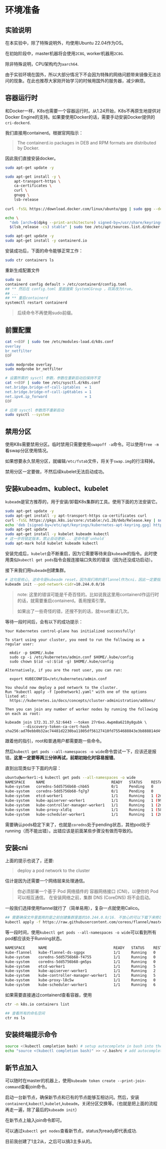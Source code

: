 # 环境准备

## 实验说明
在本实验中，除了特殊说明外，均使用Ubuntu 22.04作为OS。

在初始阶段中，master机器将会使用`2C8G`, worker机器用`2C8G`.

除非特殊说明，CPU架构均为`aarch64`.

由于实验环境在国外，所以大部分情况下不会因为特殊的网络问题带来镜像无法访问的现象。在此也推荐大家刚开始学习的时候用国外的服务器，减少麻烦。

## 容器运行时

和Docker一样，K8s也需要一个容器运行时。从1.24开始，K8s不再原生地提供对Docker Engine的支持。如果要使用Docker的话，需要手动安装Docker提供的`cri-dockerd`.

我们直接用containerd。根据官网指示：

> The containerd.io packages in DEB and RPM formats are distributed by Docker.

因此我们直接安装docker。

```bash
sudo apt-get update -y

sudo apt-get install -y \
    apt-transport-https \
    ca-certificates \
    curl \
    gnupg \
    lsb-release
    
curl -fsSL https://download.docker.com/linux/ubuntu/gpg | sudo gpg --dearmor -o /usr/share/keyrings/docker-archive-keyring.gpg

echo \
  "deb [arch=$(dpkg --print-architecture) signed-by=/usr/share/keyrings/docker-archive-keyring.gpg] https://download.docker.com/linux/ubuntu \
  $(lsb_release -cs) stable" | sudo tee /etc/apt/sources.list.d/docker.list > /dev/null

sudo apt-get update -y
sudo apt-get install -y containerd.io
```

安装成功后，下面的命令能够正常工作：
``` bash
sudo ctr containers ls
```

重新生成配置文件
```bash
sudo su
containerd config default > /etc/containerd/config.toml
## ** 然后在 config.toml 里面搜索 SystemCGroup ，将其改为true。
## ...
## ** 重启containerd
systemctl restart containerd
```

> 后续命令不再使用sudo前缀。

## 前置配置
```bash
cat <<EOF | sudo tee /etc/modules-load.d/k8s.conf
overlay
br_netfilter
EOF

sudo modprobe overlay
sudo modprobe br_netfilter

# 设置所需的 sysctl 参数，参数在重新启动后保持不变
cat <<EOF | sudo tee /etc/sysctl.d/k8s.conf
net.bridge.bridge-nf-call-iptables  = 1
net.bridge.bridge-nf-call-ip6tables = 1
net.ipv4.ip_forward                 = 1
EOF

# 应用 sysctl 参数而不重新启动
sudo sysctl --system
```

## 禁用分区

使用K8s需要禁用分区。临时禁用只需要使用`swapoff -a`命令。可以使用`free -m`看swap分区使用情况。

如果想要永久禁用分区，就编辑`/etc/fstab`文件，将关于`swap.img`的行注释掉。

禁用分区一定要做，不然后续kubelet无法启动成功。

## 安装kubeadm、kublect、kubelet

`kubeadm`是官方推荐的，用于安装/卸载K8s集群的工具。使用下面的方法安装它。

```bash
sudo apt-get update -y
sudo apt-get install -y apt-transport-https ca-certificates curl
curl -fsSL https://pkgs.k8s.io/core:/stable:/v1.28/deb/Release.key | sudo gpg --dearmor -o /etc/apt/keyrings/kubernetes-apt-keyring.gpg
echo 'deb [signed-by=/etc/apt/keyrings/kubernetes-apt-keyring.gpg] https://pkgs.k8s.io/core:/stable:/v1.28/deb/ /' | sudo tee /etc/apt/sources.list.d/kubernetes.list
sudo apt-get update
sudo apt-get install -y kubelet kubeadm kubectl
# 这一步将锁定版本，禁止自动更新... 逆命令是`unhold`
sudo apt-mark hold kubelet kubeadm kubectl
```

安装完成后，`kubelet`会不断重启，因为它需要等待来自`kubeadm`的指令。此时使用类似`kubectl get pods`指令会报连接端口失败的错误（因为还没成功启动）。

接下来我们用`kubeadm`创建集群。

```bash
# 这句是核心, 逆命令是kubeadm reset。因为我们用的是flannel作为cni，因此一定要指定10.244.0.0/16.
kubeadm init --pod-network-cidr=10.244.0.0/16
```

> note: 这里的错误可能是千奇百怪的。比如说我这里用containerd作运行时的话，就需要重启containerd。善用搜索引擎。
>
> 如果出了一些奇怪的错，还搜不到的话，就reset重试几次。

等待一段时间后，会有以下的成功提示：
```
Your Kubernetes control-plane has initialized successfully!

To start using your cluster, you need to run the following as a regular user:

  mkdir -p $HOME/.kube
  sudo cp -i /etc/kubernetes/admin.conf $HOME/.kube/config
  sudo chown $(id -u):$(id -g) $HOME/.kube/config

Alternatively, if you are the root user, you can run:

  export KUBECONFIG=/etc/kubernetes/admin.conf

You should now deploy a pod network to the cluster.
Run "kubectl apply -f [podnetwork].yaml" with one of the options listed at:
  https://kubernetes.io/docs/concepts/cluster-administration/addons/

Then you can join any number of worker nodes by running the following on each as root:

kubeadm join 172.31.37.52:6443 --token 27r6xo.4wpm8a6210y8gubk \
        --discovery-token-ca-cert-hash sha256:ad70ebb0b32ac74481d2230ba11805df56127410fd7554688843e3b888814d4f
```

跟着他的指引，root和普通用户都需要跑一些命令。

然后`kubectl get pods --all-namespaces -o wide`命令尝试一下，应该还是报错。**这里一定要等两三分钟再试，前期初始化时容易报错**。

直到出现类似于下面的内容：
```bash
ubuntu@worker1:~$ kubectl get pods --all-namespaces -o wide
NAMESPACE     NAME                              READY   STATUS    RESTARTS       AGE   IP              NODE      NOMINATED NODE   READINESS GATES
kube-system   coredns-5dd5756b68-chb65          0/1     Pending   0              61s   <none>          <none>    <none>           <none>
kube-system   coredns-5dd5756b68-fq7g7          0/1     Pending   0              61s   <none>          <none>    <none>           <none>
kube-system   etcd-worker1                      1/1     Running   1 (2m9s ago)   94s   172.31.40.162   worker1   <none>           <none>
kube-system   kube-apiserver-worker1            1/1     Running   1 (99s ago)    94s   172.31.40.162   worker1   <none>           <none>
kube-system   kube-controller-manager-worker1   1/1     Running   1 (2m9s ago)   94s   172.31.40.162   worker1   <none>           <none>
kube-system   kube-proxy-xldlq                  1/1     Running   1 (58s ago)    61s   172.31.40.162   worker1   <none>           <none>
kube-system   kube-scheduler-worker1            1/1     Running   1 (2m9s ago)   94s   172.31.40.162   worker1   <none>           <none>
```

需要确认pods稳定下来了，也就是`coredns`处于pending状态，其他pod处于running（而不能出错）。出错应该是前面某些步骤没有做而导致的。

## 安装cni

上面的提示也说了，还要:

> deploy a pod network to the cluster

估计是因为还需要一个网络层来处理通信。

> 你必须部署一个基于 Pod 网络插件的 容器网络接口 (CNI)，以便你的 Pod 可以相互通信。 在安装网络之前，集群 DNS (CoreDNS) 将不会启动。

一般我们选择使用flannel就行了（简单易用），复杂一点就使用Calico。

```bash
## 需要确保文件里面用的是之前创建集群里面的10.244.0.0/16. 不放心的可以下载下来修改，再做apply。
kubectl apply -f https://raw.githubusercontent.com/coreos/flannel/master/Documentation/kube-flannel.yml
```

等一段时间，使用`kubectl get pods --all-namespaces -o wide`可以看到所有pod都应该处于Running状态。

```bash
NAMESPACE      NAME                              READY   STATUS    RESTARTS   AGE     IP              NODE      NOMINATED NODE   READINESS GATES
kube-flannel   kube-flannel-ds-sgpgx             1/1     Running   0          22s     172.31.40.162   worker1   <none>           <none>
kube-system    coredns-5dd5756b68-f4755          1/1     Running   0          3m51s   10.244.0.3      worker1   <none>           <none>
kube-system    coredns-5dd5756b68-gm5ps          1/1     Running   0          3m51s   10.244.0.2      worker1   <none>           <none>
kube-system    etcd-worker1                      1/1     Running   5          4m4s    172.31.40.162   worker1   <none>           <none>
kube-system    kube-apiserver-worker1            1/1     Running   2          4m4s    172.31.40.162   worker1   <none>           <none>
kube-system    kube-controller-manager-worker1   1/1     Running   5          4m4s    172.31.40.162   worker1   <none>           <none>
kube-system    kube-proxy-l8c5w                  1/1     Running   0          3m51s   172.31.40.162   worker1   <none>           <none>
kube-system    kube-scheduler-worker1            1/1     Running   6          4m4s    172.31.40.162   worker1   <none>           <none>
```

如果需要直接通过containerd查看容器，使用
```bash
ctr -n k8s.io containers list

## 查看所有的命名空间
ctr ns ls
```

## 安装终端提示命令

```bash
source <(kubectl completion bash) # setup autocomplete in bash into the current shell, bash-completion package should be installed first.
echo "source <(kubectl completion bash)" >> ~/.bashrc # add autocomplete permanently to your bash shell.
```

## 新节点加入

可以随时在master的机器上，使用`kubeadm token create --print-join-command`查看join命令。

启动一台新节点，确保新节点和已有的节点能够互相访问。然后，安装`containerd`,`kubectl`,`kubelet`,`kubeadm`，关闭分区交换等。（也就是把上面的流程再走一遍，除了最后的`kubeadm init`）

在新节点上输入join命令即可。

可以通过`kubectl get nodes`查看新节点，status为ready即代表成功.

目前我创建了1主2从，之后可以搞3主多从的。
